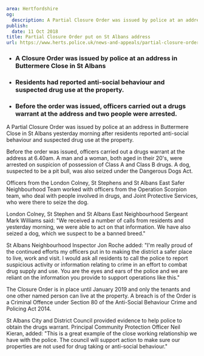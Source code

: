 ```yaml
area: Hertfordshire
og:
  description: A Partial Closure Order was issued by police at an address in Buttermere Close in St Albans yesterday morning after residents reported anti-social behaviour and suspected drug use at the property.
publish:
  date: 11 Oct 2018
title: Partial Closure Order put on St Albans address
url: https://www.herts.police.uk/news-and-appeals/partial-closure-order-put-on-stalbans-address-1895F
```

* ### A Closure Order was issued by police at an address in Buttermere Close in St Albans

 * ### Residents had reported anti-social behaviour and suspected drug use at the property.

 * ### Before the order was issued, officers carried out a drugs warrant at the address and two people were arrested.

A Partial Closure Order was issued by police at an address in Buttermere Close in St Albans yesterday morning after residents reported anti-social behaviour and suspected drug use at the property.

Before the order was issued, officers carried out a drugs warrant at the address at 6.40am. A man and a woman, both aged in their 20's, were arrested on suspicion of possession of Class A and Class B drugs. A dog, suspected to be a pit bull, was also seized under the Dangerous Dogs Act.

Officers from the London Colney, St Stephens and St Albans East Safer Neighbourhood Team worked with officers from the Operation Scorpion team, who deal with people involved in drugs, and Joint Protective Services, who were there to seize the dog.

London Colney, St Stephen and St Albans East Neighbourhood Sergeant Mark Williams said: "We received a number of calls from residents and yesterday morning, we were able to act on that information. We have also seized a dog, which we suspect to be a banned breed."

St Albans Neighbourhood Inspector Jon Roche added: "I'm really proud of the continued efforts my officers put in to making the district a safer place to live, work and visit. I would ask all residents to call the police to report suspicious activity or information relating to crime in an effort to combat drug supply and use. You are the eyes and ears of the police and we are reliant on the information you provide to support operations like this."

The Closure Order is in place until January 2019 and only the tenants and one other named person can live at the property. A breach is of the Order is a Criminal Offence under Section 80 of the Anti-Social Behaviour Crime and Policing Act 2014.

St Albans City and District Council provided evidence to help police to obtain the drugs warrant. Principal Community Protection Officer Neil Kieran, added: "This is a great example of the close working relationship we have with the police. The council will support action to make sure our properties are not used for drug taking or anti-social behaviour."
